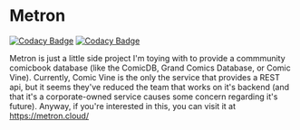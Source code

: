# Metron

[![Codacy Badge](https://api.codacy.com/project/badge/Grade/7e810359b10c4ac0bf5ef2792d4d6e73)](https://www.codacy.com/app/bpepple/metron?utm_source=github.com&amp;utm_medium=referral&amp;utm_content=bpepple/metron&amp;utm_campaign=Badge_Grade)
[![Codacy Badge](https://api.codacy.com/project/badge/Coverage/7e810359b10c4ac0bf5ef2792d4d6e73)](https://www.codacy.com/app/bpepple/metron?utm_source=github.com&amp;utm_medium=referral&amp;utm_content=bpepple/metron&amp;utm_campaign=Badge_Coverage)

Metron is just a little side project I'm toying with to provide a commmunity comicbook database (like the ComicDB,
Grand Comics Database, or Comic Vine). Currently, Comic Vine is the only the service that provides a REST api, but
it seems they've reduced the team that works on it's backend (and that it's a corporate-owned service causes some
concern regarding it's future). Anyway, if you're interested in this, you can visit it at <https://metron.cloud/>
